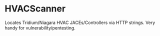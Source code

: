 # HVACScanner
Locates Tridium/Niagara HVAC JACEs/Controllers via HTTP strings.  Very handy for vulnerability/pentesting.
